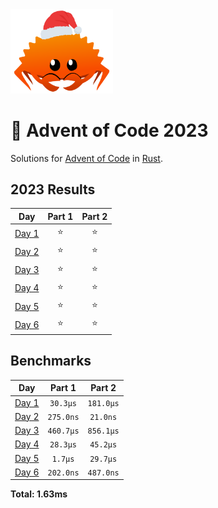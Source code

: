 <img src="./.assets/christmas_ferris.png" width="164">

# 🎄 Advent of Code 2023

Solutions for [Advent of Code](https://adventofcode.com/) in [Rust](https://www.rust-lang.org/).

<!--- advent_readme_stars table --->
## 2023 Results

| Day | Part 1 | Part 2 |
| :---: | :---: | :---: |
| [Day 1](https://adventofcode.com/2023/day/1) | ⭐ | ⭐ |
| [Day 2](https://adventofcode.com/2023/day/2) | ⭐ | ⭐ |
| [Day 3](https://adventofcode.com/2023/day/3) | ⭐ | ⭐ |
| [Day 4](https://adventofcode.com/2023/day/4) | ⭐ | ⭐ |
| [Day 5](https://adventofcode.com/2023/day/5) | ⭐ | ⭐ |
| [Day 6](https://adventofcode.com/2023/day/6) | ⭐ | ⭐ |
<!--- advent_readme_stars table --->

<!--- benchmarking table --->
## Benchmarks

| Day | Part 1 | Part 2 |
| :---: | :---: | :---:  |
| [Day 1](./src/bin/01.rs) | `30.3µs` | `181.0µs` |
| [Day 2](./src/bin/02.rs) | `275.0ns` | `21.0ns` |
| [Day 3](./src/bin/03.rs) | `460.7µs` | `856.1µs` |
| [Day 4](./src/bin/04.rs) | `28.3µs` | `45.2µs` |
| [Day 5](./src/bin/05.rs) | `1.7µs` | `29.7µs` |
| [Day 6](./src/bin/06.rs) | `202.0ns` | `487.0ns` |

**Total: 1.63ms**
<!--- benchmarking table --->
